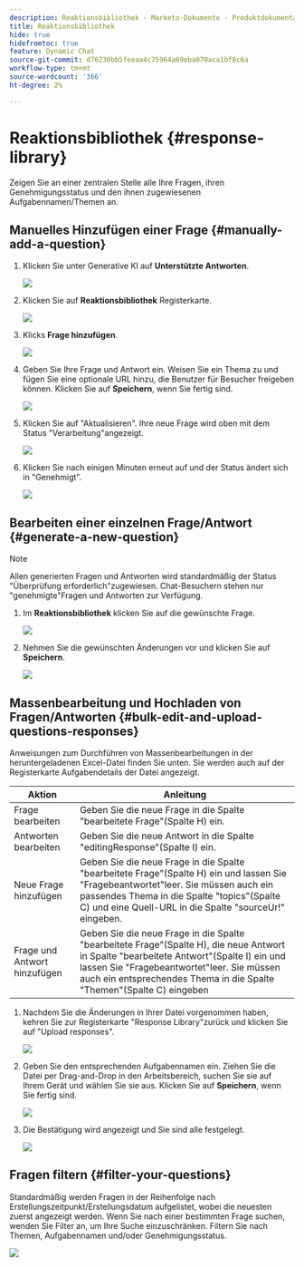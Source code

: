 ```yaml
---
description: Reaktionsbibliothek - Marketo-Dokumente - Produktdokumentation
title: Reaktionsbibliothek
hide: true
hidefromtoc: true
feature: Dynamic Chat
source-git-commit: d76230bb5feeaa4c75964a69eba070aca1bf8c6a
workflow-type: tm+mt
source-wordcount: '366'
ht-degree: 2%

---
```


# Reaktionsbibliothek {#response-library}

Zeigen Sie an einer zentralen Stelle alle Ihre Fragen, ihren Genehmigungsstatus und den ihnen zugewiesenen Aufgabennamen/Themen an.

## Manuelles Hinzufügen einer Frage {#manually-add-a-question}

1. Klicken Sie unter Generative KI auf **Unterstützte Antworten**.

   ![](assets/response-library-1.png)

1. Klicken Sie auf **Reaktionsbibliothek** Registerkarte.

   ![](assets/response-library-2.png)

1. Klicks **Frage hinzufügen**.

   ![](assets/response-library-3.png)

1. Geben Sie Ihre Frage und Antwort ein. Weisen Sie ein Thema zu und fügen Sie eine optionale URL hinzu, die Benutzer für Besucher freigeben können. Klicken Sie auf **Speichern**, wenn Sie fertig sind.

   ![](assets/response-library-4.png)

1. Klicken Sie auf &quot;Aktualisieren&quot;. Ihre neue Frage wird oben mit dem Status &quot;Verarbeitung&quot;angezeigt.

   ![](assets/response-library-5.png)

1. Klicken Sie nach einigen Minuten erneut auf und der Status ändert sich in &quot;Genehmigt&quot;.

   ![](assets/response-library-6.png)

## Bearbeiten einer einzelnen Frage/Antwort {#generate-a-new-question}

>[!NOTE]
>
>Allen generierten Fragen und Antworten wird standardmäßig der Status &quot;Überprüfung erforderlich&quot;zugewiesen. Chat-Besuchern stehen nur &quot;genehmigte&quot;Fragen und Antworten zur Verfügung.

1. Im **Reaktionsbibliothek** klicken Sie auf die gewünschte Frage.

   ![](assets/response-library-7.png)

1. Nehmen Sie die gewünschten Änderungen vor und klicken Sie auf **Speichern**.

   ![](assets/response-library-8.png)

## Massenbearbeitung und Hochladen von Fragen/Antworten {#bulk-edit-and-upload-questions-responses}

Anweisungen zum Durchführen von Massenbearbeitungen in der heruntergeladenen Excel-Datei finden Sie unten. Sie werden auch auf der Registerkarte Aufgabendetails der Datei angezeigt.

<table>
<thead>
  <tr>
    <th>Aktion</th>
    <th>Anleitung</th>
  </tr>
</thead>
<tbody>
  <tr>
    <td>Frage bearbeiten</td>
    <td>Geben Sie die neue Frage in die Spalte "bearbeitete Frage"(Spalte H) ein.</td>
  </tr>
  <tr>
    <td>Antworten bearbeiten</td>
    <td>Geben Sie die neue Antwort in die Spalte "editingResponse"(Spalte I) ein.</td>
  </tr>
  <tr>
    <td>Neue Frage hinzufügen</td>
    <td>Geben Sie die neue Frage in die Spalte "bearbeitete Frage"(Spalte H) ein und lassen Sie "Fragebeantwortet"leer. Sie müssen auch ein passendes Thema in die Spalte "topics"(Spalte C) und eine Quell-URL in die Spalte "sourceUr!" eingeben.</td>
  </tr>
  <tr>
    <td>Frage und Antwort hinzufügen</td>
    <td>Geben Sie die neue Frage in die Spalte "bearbeitete Frage"(Spalte H), die neue Antwort in Spalte "bearbeitete Antwort"(Spalte I) ein und lassen Sie "Fragebeantwortet"leer. Sie müssen auch ein entsprechendes Thema in die Spalte "Themen"(Spalte C) eingeben</td>
  </tr>
</tbody>
</table>

1. Nachdem Sie die Änderungen in Ihrer Datei vorgenommen haben, kehren Sie zur Registerkarte &quot;Response Library&quot;zurück und klicken Sie auf &quot;Upload responses&quot;.

   ![](assets/response-library-9.png)

1. Geben Sie den entsprechenden Aufgabennamen ein. Ziehen Sie die Datei per Drag-and-Drop in den Arbeitsbereich, suchen Sie sie auf Ihrem Gerät und wählen Sie sie aus. Klicken Sie auf **Speichern**, wenn Sie fertig sind.

   ![](assets/response-library-10.png)

1. Die Bestätigung wird angezeigt und Sie sind alle festgelegt.

   ![](assets/response-library-11.png)

## Fragen filtern {#filter-your-questions}

Standardmäßig werden Fragen in der Reihenfolge nach Erstellungszeitpunkt/Erstellungsdatum aufgelistet, wobei die neuesten zuerst angezeigt werden. Wenn Sie nach einer bestimmten Frage suchen, wenden Sie Filter an, um Ihre Suche einzuschränken. Filtern Sie nach Themen, Aufgabennamen und/oder Genehmigungsstatus.

![](assets/response-library-12.png)
